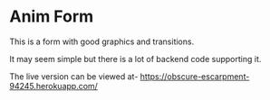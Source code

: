 
# Anim Form

This is a form with good graphics and transitions.

It may seem simple but there is a lot of backend code supporting it.

The live version can be viewed at-
https://obscure-escarpment-94245.herokuapp.com/